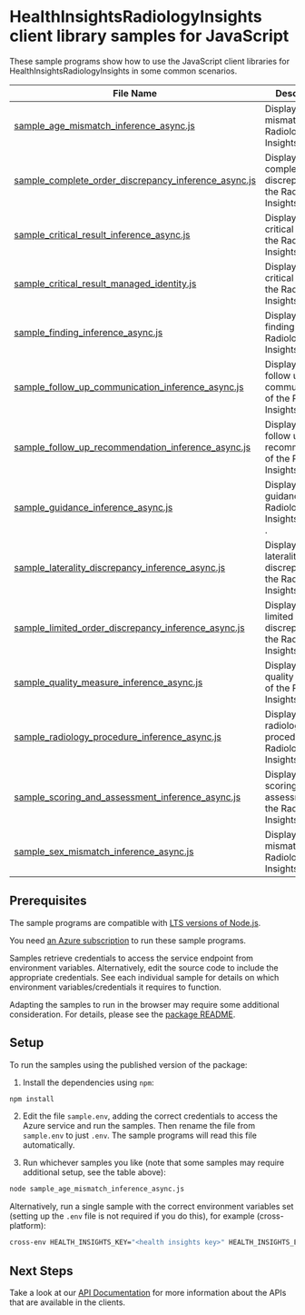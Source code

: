 # HealthInsightsRadiologyInsights client library samples for JavaScript

These sample programs show how to use the JavaScript client libraries for HealthInsightsRadiologyInsights in some common scenarios.

| **File Name**                                                                                             | **Description**                                                            |
| --------------------------------------------------------------------------------------------------------- | -------------------------------------------------------------------------- |
| [sample_age_mismatch_inference_async.js][sample_age_mismatch_inference_async]                             | Displays the age mismatch of the Radiology Insights request.               |
| [sample_complete_order_discrepancy_inference_async.js][sample_complete_order_discrepancy_inference_async] | Displays the complete order discrepancy of the Radiology Insights request. |
| [sample_critical_result_inference_async.js][sample_critical_result_inference_async]                       | Displays the critical results of the Radiology Insights request.           |
| [sample_critical_result_managed_identity.js][sample_critical_result_managed_identity]                     | Displays the critical results of the Radiology Insights request.           |
| [sample_finding_inference_async.js][sample_finding_inference_async]                                       | Displays the finding of the Radiology Insights request.                    |
| [sample_follow_up_communication_inference_async.js][sample_follow_up_communication_inference_async]       | Displays the follow up communication of the Radiology Insights request.    |
| [sample_follow_up_recommendation_inference_async.js][sample_follow_up_recommendation_inference_async]     | Displays the follow up recommendation of the Radiology Insights request.   |
| [sample_guidance_inference_async.js][sample_guidance_inference_async]                                     | Displays the guidance of the Radiology Insights request . |
| [sample_laterality_discrepancy_inference_async.js][sample_laterality_discrepancy_inference_async]         | Displays the laterality discrepancy of the Radiology Insights request.     |
| [sample_limited_order_discrepancy_inference_async.js][sample_limited_order_discrepancy_inference_async]   | Displays the limited order discrepancy of the Radiology Insights request.  |
| [sample_quality_measure_inference_async.js][sample_quality_measure_inference_async]                       | Displays the quality measure of the Radiology Insights request.  |
| [sample_radiology_procedure_inference_async.js][sample_radiology_procedure_inference_async]               | Displays the radiology procedure of the Radiology Insights request.        |
| [sample_scoring_and_assessment_inference_async.js][sample_scoring_and_assessment_inference_async]         | Displays the scoring and assessment of the Radiology Insights request.  |
| [sample_sex_mismatch_inference_async.js][sample_sex_mismatch_inference_async]                             | Displays the sex mismatch of the Radiology Insights request.               |

## Prerequisites

The sample programs are compatible with [LTS versions of Node.js](https://github.com/nodejs/release#release-schedule).

You need [an Azure subscription][freesub] to run these sample programs.

Samples retrieve credentials to access the service endpoint from environment variables. Alternatively, edit the source code to include the appropriate credentials. See each individual sample for details on which environment variables/credentials it requires to function.

Adapting the samples to run in the browser may require some additional consideration. For details, please see the [package README][package].

## Setup

To run the samples using the published version of the package:

1. Install the dependencies using `npm`:

```bash
npm install
```

2. Edit the file `sample.env`, adding the correct credentials to access the Azure service and run the samples. Then rename the file from `sample.env` to just `.env`. The sample programs will read this file automatically.

3. Run whichever samples you like (note that some samples may require additional setup, see the table above):

```bash
node sample_age_mismatch_inference_async.js
```

Alternatively, run a single sample with the correct environment variables set (setting up the `.env` file is not required if you do this), for example (cross-platform):

```bash
cross-env HEALTH_INSIGHTS_KEY="<health insights key>" HEALTH_INSIGHTS_ENDPOINT="<health insights endpoint>" node sample_critical_result_inference_async.js
```

## Next Steps

Take a look at our [API Documentation][apiref] for more information about the APIs that are available in the clients.

[sample_age_mismatch_inference_async]: https://github.com/Azure/azure-sdk-for-js/blob/main/sdk/healthinsights/health-insights-radiologyinsights-rest/samples/v1/javascript/sample_age_mismatch_inference_async.js
[sample_complete_order_discrepancy_inference_async]: https://github.com/Azure/azure-sdk-for-js/blob/main/sdk/healthinsights/health-insights-radiologyinsights-rest/samples/v1/javascript/sample_complete_order_discrepancy_inference_async.js
[sample_critical_result_inference_async]: https://github.com/Azure/azure-sdk-for-js/blob/main/sdk/healthinsights/health-insights-radiologyinsights-rest/samples/v1/javascript/sample_critical_result_inference_async.js
[sample_critical_result_managed_identity]: https://github.com/Azure/azure-sdk-for-js/blob/main/sdk/healthinsights/health-insights-radiologyinsights-rest/samples/v1/javascript/sample_critical_result_managed_identity.js
[sample_finding_inference_async]: https://github.com/Azure/azure-sdk-for-js/blob/main/sdk/healthinsights/health-insights-radiologyinsights-rest/samples/v1/javascript/sample_finding_inference_async.js
[sample_follow_up_communication_inference_async]: https://github.com/Azure/azure-sdk-for-js/blob/main/sdk/healthinsights/health-insights-radiologyinsights-rest/samples/v1/javascript/sample_follow_up_communication_inference_async.js
[sample_follow_up_recommendation_inference_async]: https://github.com/Azure/azure-sdk-for-js/blob/main/sdk/healthinsights/health-insights-radiologyinsights-rest/samples/v1/javascript/sample_follow_up_recommendation_inference_async.js
[sample_guidance_inference_async]: https://github.com/Azure/azure-sdk-for-js/blob/main/sdk/healthinsights/health-insights-radiologyinsights-rest/samples/v1/javascript/sample_guidance_inference_async.js
[sample_laterality_discrepancy_inference_async]: https://github.com/Azure/azure-sdk-for-js/blob/main/sdk/healthinsights/health-insights-radiologyinsights-rest/samples/v1/javascript/sample_laterality_discrepancy_inference_async.js
[sample_limited_order_discrepancy_inference_async]: https://github.com/Azure/azure-sdk-for-js/blob/main/sdk/healthinsights/health-insights-radiologyinsights-rest/samples/v1/javascript/sample_limited_order_discrepancy_inference_async.js
[sample_quality_measure_inference_async]: https://github.com/Azure/azure-sdk-for-js/blob/main/sdk/healthinsights/health-insights-radiologyinsights-rest/samples/v1/javascript/sample_quality_measure_inference_async.js
[sample_radiology_procedure_inference_async]: https://github.com/Azure/azure-sdk-for-js/blob/main/sdk/healthinsights/health-insights-radiologyinsights-rest/samples/v1/javascript/sample_radiology_procedure_inference_async.js
[sample_scoring_and_assessment_inference_async]: https://github.com/Azure/azure-sdk-for-js/blob/main/sdk/healthinsights/health-insights-radiologyinsights-rest/samples/v1/javascript/sample_scoring_and_assessment_inference_async.js
[sample_sex_mismatch_inference_async]: https://github.com/Azure/azure-sdk-for-js/blob/main/sdk/healthinsights/health-insights-radiologyinsights-rest/samples/v1/javascript/sample_sex_mismatch_inference_async.js
[apiref]: https://learn.microsoft.com/javascript/api
[freesub]: https://azure.microsoft.com/free/
[package]: https://github.com/Azure/azure-sdk-for-js/tree/main/sdk/healthinsights/health-insights-radiologyinsights-rest/README.md
